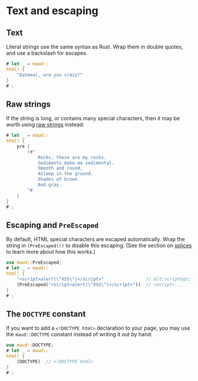 # Text and escaping

## Text

Literal strings use the same syntax as Rust. Wrap them in double quotes, and use a backslash for escapes.

```rust
# let _ = maud::
html! {
    "Oatmeal, are you crazy?"
}
# ;
```

## Raw strings

If the string is long, or contains many special characters, then it may be worth using [raw strings] instead:

```rust
# let _ = maud::
html! {
    pre {
        r#"
            Rocks, these are my rocks.
            Sediments make me sedimental.
            Smooth and round,
            Asleep in the ground.
            Shades of brown
            And gray.
        "#
    }
}
# ;
```

[raw strings]: https://doc.rust-lang.org/reference/tokens.html#raw-string-literals

## Escaping and `PreEscaped`

By default, HTML special characters are escaped automatically. Wrap the string in `(PreEscaped())` to disable this escaping. (See the section on [splices](splices-toggles.md) to learn more about how this works.)

```rust
use maud::PreEscaped;
# let _ = maud::
html! {
    "<script>alert(\"XSS\")</script>"                // &lt;script&gt;...
    (PreEscaped("<script>alert(\"XSS\")</script>"))  // <script>...
}
# ;
```

## The `DOCTYPE` constant

If you want to add a `<!DOCTYPE html>` declaration to your page, you may use the `maud::DOCTYPE` constant instead of writing it out by hand:

```rust
use maud::DOCTYPE;
# let _ = maud::
html! {
    (DOCTYPE)  // <!DOCTYPE html>
}
# ;
```

